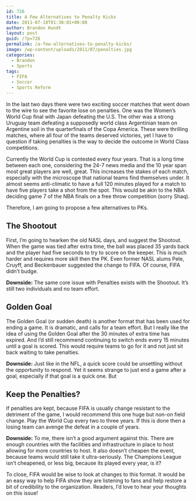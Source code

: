 ```yaml
---
id: 726
title: A Few Alternatives to Penalty Kicks
date: 2011-07-18T01:38:01+00:00
author: Brandon Hundt
layout: post
guid: /?p=726
permalink: /a-few-alternatives-to-penalty-kicks/
image: /wp-content/uploads/2011/07/penalties.jpg
categories:
  - Brandon
  - Sports
tags:
  - FIFA
  - Soccer
  - Sports Reform
---
```

In the last two days there were two exciting soccer matches that went down to the wire to see the favorite lose on penalties. One was the Women’s World Cup final with Japan defeating the U.S. The other was a strong Uruguay team defeating a supposedly world class Argentinian team on Argentine soil in the quarterfinals of the Copa America. These were thrilling matches, where all four of the teams deserved victories, yet I have to question if taking penalties is the way to decide the outcome in World Class competitions.<!--more-->

Currently the World Cup is contested every four years. That is a long time between each one, considering the 24-7 news media and the 10 year span most great players are well, great. This increases the stakes of each match, especially with the microscope that national teams find themselves under. It almost seems anti-climatic to have a full 120 minutes played for a match to have five players take a shot from the spot. This would be akin to the NBA deciding game 7 of the NBA finals on a free throw competition (sorry Shaq).

Therefore, I am going to propose a few alternatives to PKs.

## The Shootout

First, I’m going to hearken the old NASL days, and suggest the Shootout. When the game was tied after extra time, the ball was placed 35 yards back and the player had five seconds to try to score on the keeper. This is much harder and requires more skill then the PK. Even former NASL alums Pele, Cruyff, and Beckenbauer suggested the change to FIFA. Of course, FIFA didn’t budge.

**Downside:** The same core issue with Penalties exists with the Shootout. It’s still two individuals and no team effort.

## Golden Goal

The Golden Goal (or sudden death) is another format that has been used for ending a game. It is dramatic, and calls for a team effort. But I really like the idea of using the Golden Goal after the 30 minutes of extra time has expired. And I’d still recommend continuing to switch ends every 15 minutes until a goal is scored. This would require teams to go for it and not just sit back waiting to take penalties.

**Downside:** Just like in the NFL, a quick score could be unsettling without the opportunity to respond. Yet it seems strange to just end a game after a goal, especially if that goal is a quick one. But

## Keep the Penalties?

If penalties are kept, because FIFA is usually change resistant to the detriment of the game, I would recommend this one huge but non-on field change. Play the World Cup every two to three years. If this is done then a losing team can avenge the defeat in a couple of years.

**Downside:** To me, there isn’t a good argument against this. There are enough countries with the facilities and infrastructure in place to host allowing for more countries to host. It also doesn’t cheapen the event, because teams would still take it ultra-seriously. The Champions League isn’t cheapened, or less big, because its played every year, is it?

To close, FIFA would be wise to look at changes to this format. It would be an easy way to help FIFA show they are listening to fans and help restore a bit of credibility to the organization. Readers, I’d love to hear your thoughts on this issue!

